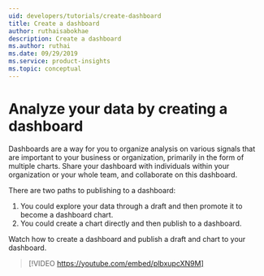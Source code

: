 ```yaml
---
uid: developers/tutorials/create-dashboard
title: Create a dashboard
author: ruthaisabokhae
description: Create a dashboard
ms.author: ruthai
ms.date: 09/29/2019
ms.service: product-insights
ms.topic: conceptual
---
```

# Analyze your data by creating a dashboard

Dashboards are a way for you to organize analysis on various signals that are important to your business or organization, primarily in the form of multiple charts. Share your dashboard with individuals within your organization or your whole team, and collaborate on this dashboard.  

There are two paths to publishing to a dashboard:
1.	You could explore your data through a draft and then promote it to become a dashboard chart. 
2.	You could create a chart directly and then publish to a dashboard.

Watch how to create a dashboard and publish a draft and chart to your dashboard.


>[!VIDEO https://youtube.com/embed/plbxupcXN9M]
